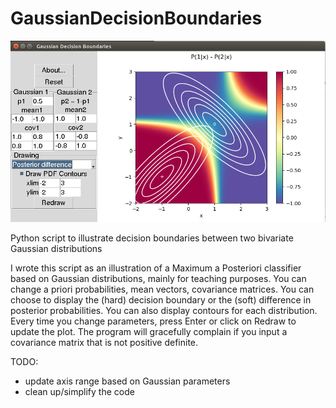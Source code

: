 # GaussianDecisionBoundaries

![Illustration](https://github.com/giampierosalvi/GaussianDecisionBoundaries/blob/master/GaussianDecisionBoundaries.png "")

Python script to illustrate decision boundaries between two bivariate Gaussian distributions

I wrote this script as an illustration of a Maximum a Posteriori classifier based on Gaussian distributions, mainly for teaching purposes. You can change a priori probabilities, mean vectors, covariance matrices. You can choose to display the (hard) decision boundary or the (soft) difference in posterior probabilities. You can also display contours for each distribution. Every time you change parameters, press Enter or click on Redraw to update the plot. The program will gracefully complain if you input a covariance matrix that is not positive definite.

TODO:
* update axis range based on Gaussian parameters
* clean up/simplify the code
